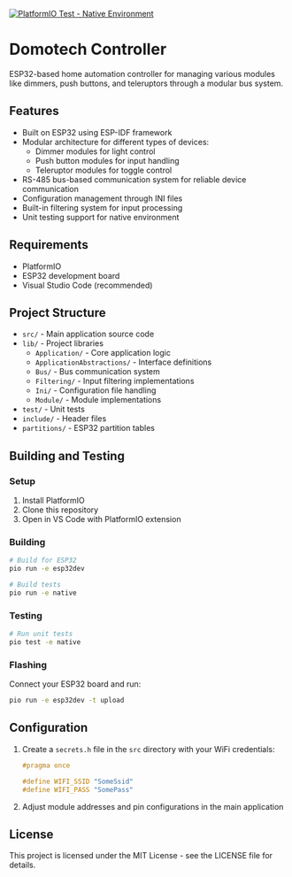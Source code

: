 [![PlatformIO Test - Native Environment](https://github.com/huysentruitw/domotech-ctrl/actions/workflows/platformio-test.yml/badge.svg)](https://github.com/huysentruitw/domotech-ctrl/actions/workflows/platformio-test.yml)

# Domotech Controller

ESP32-based home automation controller for managing various modules like dimmers, push buttons, and teleruptors through a modular bus system.

## Features

- Built on ESP32 using ESP-IDF framework
- Modular architecture for different types of devices:
  - Dimmer modules for light control
  - Push button modules for input handling
  - Teleruptor modules for toggle control
- RS-485 bus-based communication system for reliable device communication
- Configuration management through INI files
- Built-in filtering system for input processing
- Unit testing support for native environment

## Requirements

- PlatformIO
- ESP32 development board
- Visual Studio Code (recommended)

## Project Structure

- `src/` - Main application source code
- `lib/` - Project libraries
  - `Application/` - Core application logic
  - `ApplicationAbstractions/` - Interface definitions
  - `Bus/` - Bus communication system
  - `Filtering/` - Input filtering implementations
  - `Ini/` - Configuration file handling
  - `Module/` - Module implementations
- `test/` - Unit tests
- `include/` - Header files
- `partitions/` - ESP32 partition tables

## Building and Testing

### Setup

1. Install PlatformIO
2. Clone this repository
3. Open in VS Code with PlatformIO extension

### Building

```bash
# Build for ESP32
pio run -e esp32dev

# Build tests
pio run -e native
```

### Testing

```bash
# Run unit tests
pio test -e native
```

### Flashing

Connect your ESP32 board and run:

```bash
pio run -e esp32dev -t upload
```

## Configuration

1. Create a `secrets.h` file in the `src` directory with your WiFi credentials:
   ```cpp
   #pragma once

   #define WIFI_SSID "SomeSsid"
   #define WIFI_PASS "SomePass"
   ```
2. Adjust module addresses and pin configurations in the main application

## License

This project is licensed under the MIT License - see the LICENSE file for details.

